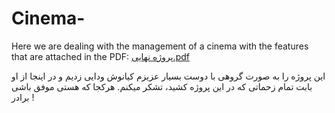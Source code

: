 # Cinema-
Here we are dealing with the management of a cinema with the features that are attached in the PDF:
[پروژه نهایی.pdf](https://github.com/M-Amin-Kiani/Cinema-/files/11222736/default.pdf)









این پروژه را به صورت گروهی با دوست بسیار عزیزم کیانوش ودایی زدیم و در اینجا از او بابت تمام زحماتی که در این پروژه کشید، تشکر میکنم. هرکجا که هستی موفق باشی برادر !
